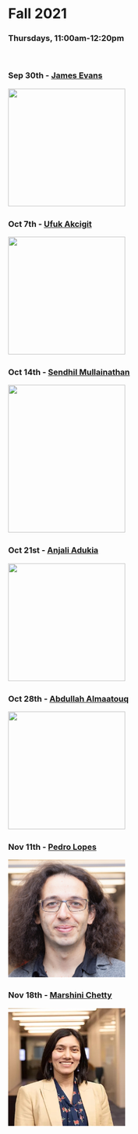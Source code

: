 # Fall 2021
### Thursdays, 11:00am-12:20pm

<br>

### Sep 30th - [James Evans](https://github.com/uchicago-computation-workshop/Fall2021/tree/master/fall2021mixer)

<div><img src="https://macss.uchicago.edu/sites/macss.uchicago.edu/files/styles/columnwidth-wider/public/uploads/images/JamesEvans_0.jpg?itok=wYsSKKDu" width="240" height="240"></div>

### Oct 7th - [Ufuk Akcigit](https://github.com/uchicago-computation-workshop/Fall2021/tree/master/10-07_Akcigit)

<div><img src="https://economics.uchicago.edu/sites/economics.uchicago.edu/files/styles/columnwidth-wider/public/uploads/images/akcigit-ufuk-2018.png?itok=BdU9Py8Y" width="240" height="240"></div>

### Oct 14th - [Sendhil Mullainathan](https://github.com/uchicago-computation-workshop/Fall2021/tree/master/10-14_Mullainathan)

<div><img src="https://www.chicagobooth.edu/-/media/project/chicago-booth/faculty-and-insights/faculty/sendhil-mullainathan/chicago-booth-mullainathan-sendhil.jpg?cx=0.51&cy=0.32&cw=749&ch=940&hash=6EF102A9D488FD2E53535E080FDFA9AB" width="240" height="301"></div>

### Oct 21st - [Anjali Adukia](https://github.com/uchicago-computation-workshop/Fall2021/tree/master/10-21_Adukia)

<div><img src="https://harris.uchicago.edu/files/styles/square/public/2018-11/adukia.jpg?itok=ts1yK6LA" width="240" height="240"></div>

### Oct 28th - [Abdullah Almaatouq](https://github.com/uchicago-computation-workshop/Fall2021/tree/master/10-28_Almaatouq)

<div><img src="https://images.squarespace-cdn.com/content/v1/57c1db34579fb31c1f913930/1632796121716-GQAOVJPG8RXIVY46IMHQ/headshot2.png?format=1500w" width="240" height="240"></div>

### Nov 11th - [Pedro Lopes](https://github.com/uchicago-computation-workshop/Fall2021/tree/master/11-11_Lopes)

<div><img src="lopes.jpg" width="240" height="240"></div>

### Nov 18th - [Marshini Chetty](https://github.com/uchicago-computation-workshop/Fall2021/tree/master/11-18_Chetty)

<div><img src="chetty.jpg" width="240" height="240"></div>














